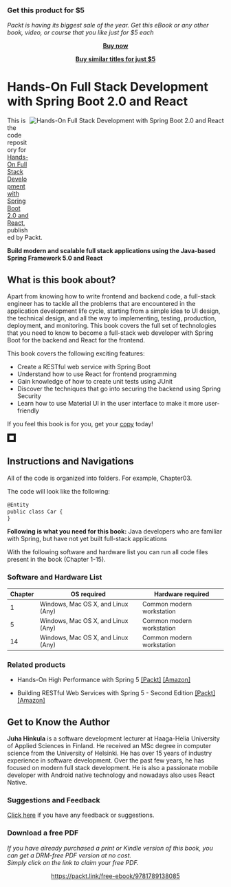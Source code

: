 
### Get this product for $5

<i>Packt is having its biggest sale of the year. Get this eBook or any other book, video, or course that you like just for $5 each</i>


<b><p align='center'>[Buy now](https://packt.link/9781789138085)</p></b>


<b><p align='center'>[Buy similar titles for just $5](https://subscription.packtpub.com/search)</p></b>


# Hands-On Full Stack Development with Spring Boot 2.0 and React

<a href="https://www.packtpub.com/application-development/hands-full-stack-development-spring-boot-20-and-react?utm_source=github&utm_medium=repository&utm_campaign=9781789138085"><img src="https://d255esdrn735hr.cloudfront.net/sites/default/files/imagecache/ppv4_main_book_cover/B10828_Newcover.png" alt="Hands-On Full Stack Development with Spring Boot 2.0 and React" height="256px" align="right"></a>

This is the code repository for [Hands-On Full Stack Development with Spring Boot 2.0 and React](https://www.packtpub.com/application-development/hands-full-stack-development-spring-boot-20-and-react?utm_source=github&utm_medium=repository&utm_campaign=9781789138085), published by Packt.

**Build modern and scalable full stack applications using the Java-based Spring Framework 5.0 and React**

## What is this book about?
Apart from knowing how to write frontend and backend code, a full-stack engineer has to tackle all the problems that are encountered in the application development life cycle, starting from a simple idea to UI design, the technical design, and all the way to implementing, testing, production, deployment, and monitoring. This book covers the full set of technologies that you need to know to become a full-stack web developer with Spring Boot for the backend and React for the frontend.

This book covers the following exciting features:
* Create a RESTful web service with Spring Boot
* Understand how to use React for frontend programming
* Gain knowledge of how to create unit tests using JUnit
* Discover the techniques that go into securing the backend using Spring Security
* Learn how to use Material UI in the user interface to make it more user-friendly

If you feel this book is for you, get your [copy](https://www.amazon.com/dp/1789138086) today!

<a href="https://www.packtpub.com/?utm_source=github&utm_medium=banner&utm_campaign=GitHubBanner"><img src="https://raw.githubusercontent.com/PacktPublishing/GitHub/master/GitHub.png" 
alt="https://www.packtpub.com/" border="5" /></a>


## Instructions and Navigations
All of the code is organized into folders. For example, Chapter03.

The code will look like the following:
```
@Entity
public class Car {
}
```

**Following is what you need for this book:**
Java developers who are familiar with Spring, but have not yet built full-stack applications

With the following software and hardware list you can run all code files present in the book (Chapter 1-15).

### Software and Hardware List

| Chapter  | OS required                   | Hardware required                        |
| -------- | ------------------------------------| -----------------------------------|
| 1        | Windows, Mac OS X, and Linux (Any)          | Common modern workstation |
| 5        | Windows, Mac OS X, and Linux (Any)          | Common modern workstation |
| 14       | Windows, Mac OS X, and Linux (Any)          | Common modern workstation |



### Related products <Paste books from the Other books you may enjoy section>
* Hands-On High Performance with Spring 5 [[Packt]](https://www.packtpub.com/application-development/hands-high-performance-spring-5?utm_source=github&utm_medium=repository&utm_campaign=9781788838382) [[Amazon]](https://www.amazon.com/dp/1788838386)

* Building RESTful Web Services with Spring 5 - Second Edition [[Packt]](https://www.packtpub.com/application-development/building-restful-web-services-spring-5-second-edition?utm_source=github&utm_medium=repository&utm_campaign=9781788475891) [[Amazon]](https://www.amazon.com/dp/1788475895)

## Get to Know the Author
**Juha Hinkula**
is a software development lecturer at Haaga-Helia University of Applied Sciences in Finland. He received an MSc degree in computer science from the University of Helsinki. He has over 15 years of industry experience in software development. Over the past few years, he has focused on modern full stack development. He is also a passionate mobile developer with Android native technology and nowadays also uses React Native.

### Suggestions and Feedback
[Click here](https://docs.google.com/forms/d/e/1FAIpQLSdy7dATC6QmEL81FIUuymZ0Wy9vH1jHkvpY57OiMeKGqib_Ow/viewform) if you have any feedback or suggestions.
### Download a free PDF

 <i>If you have already purchased a print or Kindle version of this book, you can get a DRM-free PDF version at no cost.<br>Simply click on the link to claim your free PDF.</i>
<p align="center"> <a href="https://packt.link/free-ebook/9781789138085">https://packt.link/free-ebook/9781789138085 </a> </p>